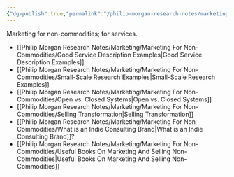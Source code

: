 ```yaml
---
{"dg-publish":true,"permalink":"/philip-morgan-research-notes/marketing/marketing-for-non-commodities/marketing-for-non-commodities-index/"}
---
```


Marketing for non-commodities; for services.

- [[Philip Morgan Research Notes/Marketing/Marketing For Non-Commodities/Good Service Description Examples|Good Service Description Examples]]
- [[Philip Morgan Research Notes/Marketing/Marketing For Non-Commodities/Small-Scale Research Examples|Small-Scale Research Examples]]
- [[Philip Morgan Research Notes/Marketing/Marketing For Non-Commodities/Open vs. Closed Systems|Open vs. Closed Systems]]
- [[Philip Morgan Research Notes/Marketing/Marketing For Non-Commodities/Selling Transformation|Selling Transformation]]
- [[Philip Morgan Research Notes/Marketing/Marketing For Non-Commodities/What is an Indie Consulting Brand|What is an Indie Consulting Brand]]?
- [[Philip Morgan Research Notes/Marketing/Marketing For Non-Commodities/Useful Books On Marketing And Selling Non-Commodities|Useful Books On Marketing And Selling Non-Commodities]]